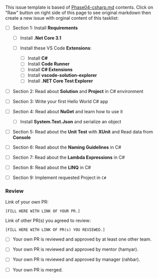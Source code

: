 This issue template is based of [Phase04-csharp.md](https://github.com/Star-Academy/codestar-internship/blob/master/Projects/Phase04-CSharp/Phase04-CSharp.md) contents.
Click on "Raw" button on right side of this page to see original markdown then create a new issue with orginal content of this tasklist:

- [ ] Section 1: Install **Requirements**

  - [ ] Install **.Net Core 3.1**
  - [ ] Install these VS Code **Extensions**:

    - [ ] Install **C#**
    - [ ] Install **Code Runner**
    - [ ] Install **C# Extensions**
    - [ ] Install **vscode-solution-explorer**
    - [ ] Install **.NET Core Test Explorer**

- [ ] Section 2: Read about **Solution** and **Project** in C# environment

- [ ] Section 3: Write your first Hello World C# app

- [ ] Section 4: Read about **NuGet** and learn how to use it

  - [ ] Install **System.Text.Json** and serialize an object

- [ ] Section 5: Read about the **Unit Test** with **XUnit** and Read data from **Console**

- [ ] Section 6: Read about the **Naming Guidelines** in C#

- [ ] Section 7: Read about the **Lambda Expressions** in C#

- [ ] Section 8: Read about the **LINQ** in C#

- [ ] Section 9: Implement requested Project in `C#`

### Review

Link of your own PR:

`[FILL HERE WITH LINK OF YOUR PR.]`

Link of other PR(s) you agreed to review:

`[FILL HERE WITH LINK OF PR(s) YOU REVIEWED.]`


- [ ] Your own PR is reviewed and approved by at least one other team.

- [ ] Your own PR is reviewed and approved by mentor (hamyar).

- [ ] Your own PR is reviewed and approved by manager (rahbar).

- [ ] Your own PR is merged.

